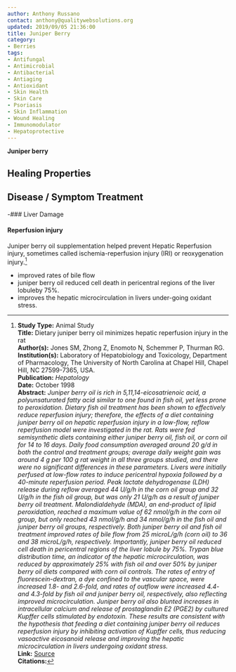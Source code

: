 ```yaml
---
author: Anthony Russano
contact: anthony@qualitywebsolutions.org
updated: 2019/09/05 21:36:00
title: Juniper Berry
category:
- Berries
tags:
- Antifungal
- Antimicrobial
- Antibacterial
- Antiaging
- Antioxidant
- Skin Health
- Skin Care
- Psoriasis
- Skin Inflammation
- Wound Healing
- Immunomodulator
- Hepatoprotective
---
```

**Juniper berry**

## Healing Properties

## Disease / Symptom Treatment

-### Liver Damage

#### Reperfusion injury

Juniper berry oil supplementation helped prevent Hepatic Reperfusion injury, sometimes called ischemia-reperfusion injury (IRI) or reoxygenation injury.[^1]

- improved rates of bile flow
- juniper berry oil reduced cell death in pericentral regions of the liver lobuleby 75%.
- improves the hepatic microcirculation in livers under-going oxidant stress.

[^1]: **Study Type:**  Animal Study<br>**Title:** Dietary juniper berry oil minimizes hepatic reperfusion injury in the rat<br>**Author(s):** Jones SM, Zhong Z, Enomoto N, Schemmer P, Thurman RG.<br>**Institution(s):** Laboratory of Hepatobiology and Toxicology, Department of Pharmacology, The University of North Carolina at Chapel Hill, Chapel Hill, NC 27599-7365, USA.<br>**Publication:** <i>Hepatology</i><br>**Date:** October 1998<br>**Abstract:** <i>Juniper berry oil is rich in 5,11,14-eicosatrienoic acid, a polyunsaturated fatty acid similar to one found in fish oil, yet less prone to peroxidation. Dietary fish oil treatment has been shown to effectively reduce reperfusion injury; therefore, the effects of a diet containing juniper berry oil on hepatic reperfusion injury in a low-flow, reflow reperfusion model were investigated in the rat. Rats were fed semisynthetic diets containing either juniper berry oil, fish oil, or corn oil for 14 to 16 days. Daily food consumption averaged around 20 g/d in both the control and treatment groups; average daily weight gain was around 4 g per 100 g rat weight in all three groups studied, and there were no significant differences in these parameters. Livers were initially perfused at low-flow rates to induce pericentral hypoxia followed by a 40-minute reperfusion period. Peak lactate dehydrogenase (LDH) release during reflow averaged 44 U/g/h in the corn oil group and 32 U/g/h in the fish oil group, but was only 21 U/g/h as a result of juniper berry oil treatment. Malondialdehyde (MDA), an end-product of lipid peroxidation, reached a maximum value of 62 nmol/g/h in the corn oil group, but only reached 43 nmol/g/h and 34 nmol/g/h in the fish oil and juniper berry oil groups, respectively. Both juniper berry oil and fish oil treatment improved rates of bile flow from 25 microL/g/h (corn oil) to 36 and 38 microL/g/h, respectively. Importantly, juniper berry oil reduced cell death in pericentral regions of the liver lobule by 75%. Trypan blue distribution time, an indicator of the hepatic microcirculation, was reduced by approximately 25% with fish oil and over 50% by juniper berry oil diets compared with corn oil controls. The rates of entry of fluorescein-dextran, a dye confined to the vascular space, were increased 1.8- and 2.6-fold, and rates of outflow were increased 4.4- and 4.3-fold by fish oil and juniper berry oil, respectively, also reflecting improved microcirculation. Juniper berry oil also blunted increases in intracellular calcium and release of prostaglandin E2 (PGE2) by cultured Kupffer cells stimulated by endotoxin. These results are consistent with the hypothesis that feeding a diet containing juniper berry oil reduces reperfusion injury by inhibiting activation of Kupffer cells, thus reducing vasoactive eicosanoid release and improving the hepatic microcirculation in livers undergoing oxidant stress.</i><br>**Link:** [Source](https://www.ncbi.nlm.nih.gov/pubmed/9755241)<br>**Citations:**   

[^2]: **Study Type:**  Animal Study, Commentary, Human Study: In Vitro - In Vivo - In Silico, Human: Case Report, Meta Analysis, Review<br>**Title:** <br>**Author(s):**  <br>**Institution(s):** <br>**Publication:** <i> </i><br>**Date:** <br>**Abstract:** <i> </i><br>**Link:** [Source]()<br>**Citations:**   